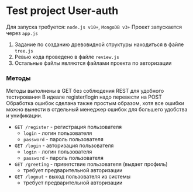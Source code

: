 # Test project User-auth

Для запуска требуется: `node.js v10+`, `MongoDB v3+`
Проект запускается через `app.js`

1) Задание по созданию древовидной структуры находиться в файле `tree.js`
2) Ревью кода проведено в файле `review.js`
3) Остальные файлы являются файлами проекта по авторизации

### Методы

Методы выполнены в GET без соблюдения REST для удобного тестирования
В идеале register/login надо перевести на POST
Обработка ошибок сделана также простым образом, хотя все ошибки можно вынести в отдельный менеджер ошибок для большего
удобства и унификации.

+ `GET /register` - регистрация пользователя
    - `login` - логин пользователя
    - `password` - пароль пользователя
+ `GET /login` - авторизация пользователя
    - `login` - логин пользователя
    - `password` - пароль пользователя
+ `GET /greeting` - приветствие пользователя (выдает профиль)
    - требует предварительной авторизации
+ `GET /logout` - выход пользователя из системы
    - требует предварительной авторизации
